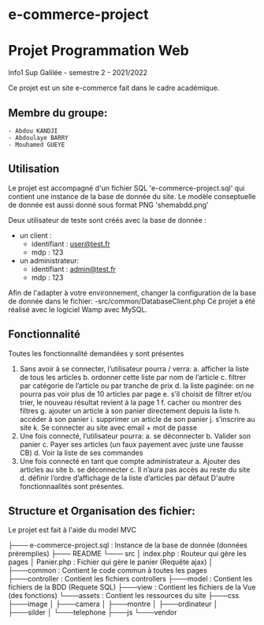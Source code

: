 # e-commerce-project
# Projet Programmation Web

Info1 Sup Galilée - semestre 2 - 2021/2022

Ce projet est un site e-commerce fait dans le cadre académique.


## Membre du groupe:
	- Abdou KANDJI
	- Abdoulaye BARRY
	- Mouhamed GUEYE



## Utilisation

Le projet est accompagné d'un fichier SQL 'e-commerce-project.sql' qui contient une instance de la base de donnée du site.
Le modèle conseptuelle de donnée est aussi donné sous format PNG 'shemabdd.png'

Deux utilisateur de teste sont créés avec la base de donnée :
- un client :
	- identifiant : user@test.fr
	- mdp : 123
- un administrateur:
	- identifiant : admin@test.fr
	- mdp : 123

Afin de l'adapter à votre environnement, changer la configuration de la base de donnée dans le fichier:
	-src/common/DatabaseClient.php
Ce projet a été réalisé avec le logiciel Wamp avec MySQL.


## Fonctionnalité
Toutes les fonctionnalité demandées y sont présentes
1. Sans avoir à se connecter, l’utilisateur pourra / verra:
	a. afficher la liste de tous les articles
	b. ordonner cette liste par nom de l’article
	c. filtrer par catégorie de l’article ou par tranche de prix
	d. la liste paginée: on ne pourra pas voir plus de 10 articles par page
	e. s’il choisit de filtrer et/ou trier, le nouveau résultat revient à la page 1
	f. cacher ou montrer des filtres
	g. ajouter un article à son panier directement depuis la liste
	h. accéder à son panier
	i. supprimer un article de son panier
	j. s’inscrire au site
	k. Se connecter au site avec email + mot de passe
2. Une fois connecté, l’utilisateur pourra:
	a. se déconnecter
	b. Valider son panier
	c. Payer ses articles (un faux payement avec juste une fausse CB)
	d. Voir la liste de ses commandes
3. Une fois connecté en tant que compte administrateur
	a. Ajouter des articles au site
	b. se déconnecter
	c. Il n’aura pas accès au reste du site
	d. définir l’ordre d’affichage de la liste d’articles par défaut
D'autre fonctionnaalités sont présentes.



## Structure et Organisation des fichier:

Le projet est fait à l'aide du model MVC

├─── e-commerce-project.sql	: Instance de la base de donnée (données préremplies)
├─── README
└─── src
    │   index.php			: Routeur qui gère les pages
    │   Panier.php		: Fichier qui gère le panier (Requête ajax)
    │
    ├───common                : Contient le code commun à toutes les pages
    ├───controller		: Contient les fichiers controllers
    ├───model			: Contient les fichiers de la BDD (Requete SQL)
    ├───view			: Contient les fichiers de la Vue (des fonctions)
    └───assets			: Contient les ressources du site
        ├───css
        ├───image
        │   ├───camera
        │   ├───montre
        │   ├───ordinateur
        │   ├───silder
        │   └───telephone
        ├───js
        └───vendor